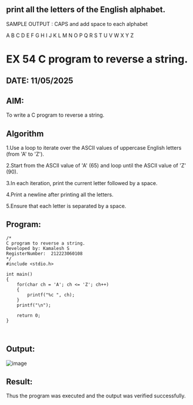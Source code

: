## print all the letters of the English alphabet.

SAMPLE OUTPUT : CAPS and add space to each alphabet

A B C D E F G H I J K L M N O P Q R S T U V W X Y Z

# EX 54 C program to reverse a string.
## DATE: 11/05/2025
## AIM:
To write a C program to reverse a string.

## Algorithm
1.Use a loop to iterate over the ASCII values of uppercase English letters (from 'A' to 'Z').

2.Start from the ASCII value of 'A' (65) and loop until the ASCII value of 'Z' (90).

3.In each iteration, print the current letter followed by a space.

4.Print a newline after printing all the letters.

5.Ensure that each letter is separated by a space.

## Program:
```
/*
C program to reverse a string.
Developed by: Kamalesh S
RegisterNumber:  212223060108
*/
#include <stdio.h>

int main()
{
    for(char ch = 'A'; ch <= 'Z'; ch++)
    {
        printf("%c ", ch);
    }
    printf("\n");

    return 0;
}



```

## Output:

![image](https://github.com/user-attachments/assets/a2a8d2f2-1655-435f-8484-c7cac4924033)


## Result:
Thus the program was executed and the output was verified successfully.
